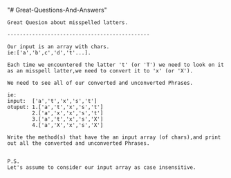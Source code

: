 "# Great-Questions-And-Answers" 
	
	Great Quesion about misspelled latters.

	----------------------------------------------

	Our input is an array with chars.
	ie:['a','b',c','d','t'...].

	Each time we encountered the latter 't' (or 'T') we need to look on it as an misspell latter,we need to convert it to 'x' (or 'X').

	We need to see all of our converted and unconverted Phrases.

	ie:
	input:  ['a','t','x','s','t']
	otuput: 1.['a','t','x','s','t']
			2.['a','x','x','s','t']
			3.['a','t','x','s','X']
			4.['a','X','x','s','X']

	Write the method(s) that have the an input array (of chars),and print out all the converted and unconverted Phrases.
	

	P.S.
	Let's assume to consider our input array as case insensitive.
	